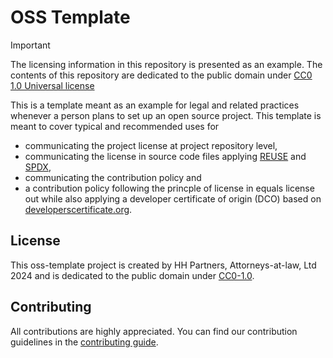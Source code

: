 # OSS Template

> [!IMPORTANT]
> The licensing information in this repository is presented as an example. The contents of this
> repository are dedicated to the public domain under
> [CC0 1.0 Universal license](https://creativecommons.org/publicdomain/zero/1.0/?ref=chooser-v1)

This is a template meant as an example for legal and related practices whenever a person plans to set up an open source project. This template is meant to cover typical and recommended uses for
* communicating the project license at project repository level,
* communicating the license in source code files applying [REUSE](https://reuse.software/) and [SPDX](https://spdx.org/),
* communicating the contribution policy and
* a contribution policy following the princple of license in equals license out while also applying a developer certificate of origin (DCO) based on [developerscertificate.org](https://developercertificate.org/).

## License

This oss-template project is created by HH Partners, Attorneys-at-law, Ltd 2024 and is dedicated to
the public domain under
[CC0-1.0](https://creativecommons.org/publicdomain/zero/1.0/?ref=chooser-v1).

## Contributing

All contributions are highly appreciated. You can find our contribution guidelines in the
[contributing guide](./CONTRIBUTING.md).
